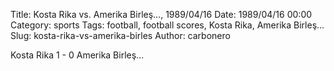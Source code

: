 Title: Kosta Rika vs. Amerika Birleş…, 1989/04/16
Date: 1989/04/16 00:00
Category: sports
Tags: football, football scores, Kosta Rika, Amerika Birleş…
Slug: kosta-rika-vs-amerika-birles
Author: carbonero


Kosta Rika 1 - 0 Amerika Birleş…
